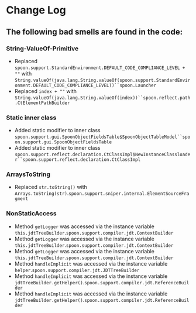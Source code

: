 # Change Log
## The following bad smells are found in the code:
### String-ValueOf-Primitive
- Replaced `spoon.support.StandardEnvironment.DEFAULT_CODE_COMPLIANCE_LEVEL + ""` with `String.valueOf(java.lang.String.valueOf(spoon.support.StandardEnvironment.DEFAULT_CODE_COMPLIANCE_LEVEL))``spoon.Launcher`
- Replaced `index + ""` with `String.valueOf(java.lang.String.valueOf(index))``spoon.reflect.path.CtElementPathBuilder`
### Static inner class
- Added static modifier to inner class `spoon.support.gui.SpoonObjectFieldsTable$SpoonObjectTableModel``spoon.support.gui.SpoonObjectFieldsTable`
- Added static modifier to inner class `spoon.support.reflect.declaration.CtClassImpl$NewInstanceClassloader``spoon.support.reflect.declaration.CtClassImpl`
### ArraysToString
- Replaced `str.toString()` with `Arrays.toString(str)`.`spoon.support.sniper.internal.ElementSourceFragment`
### NonStaticAccess
- Method `getLogger` was accessed via the instance variable `this.jdtTreeBuilder`.`spoon.support.compiler.jdt.ContextBuilder`
- Method `getLogger` was accessed via the instance variable `this.jdtTreeBuilder`.`spoon.support.compiler.jdt.ContextBuilder`
- Method `getLogger` was accessed via the instance variable `this.jdtTreeBuilder`.`spoon.support.compiler.jdt.ContextBuilder`
- Method `handleImplicit` was accessed via the instance variable `helper`.`spoon.support.compiler.jdt.JDTTreeBuilder`
- Method `handleImplicit` was accessed via the instance variable `jdtTreeBuilder.getHelper()`.`spoon.support.compiler.jdt.ReferenceBuilder`
- Method `handleImplicit` was accessed via the instance variable `jdtTreeBuilder.getHelper()`.`spoon.support.compiler.jdt.ReferenceBuilder`
